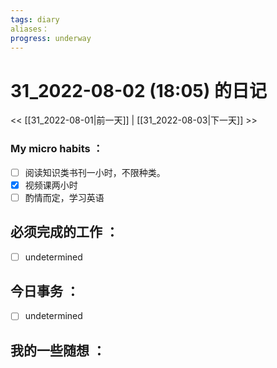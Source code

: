 ```yaml
---
tags: diary
aliases：
progress: underway
---
```

# 31_2022-08-02 (18:05) 的日记
<< [[31_2022-08-01|前一天]] | [[31_2022-08-03|下一天]] >>

### My micro habits ：
- [ ] 阅读知识类书刊一小时，不限种类。
- [x] 视频课两小时
- [ ] 酌情而定，学习英语

## 必须完成的工作 ：
- [ ] undetermined

## 今日事务 ：
- [ ] undetermined

## 我的一些随想 ：
